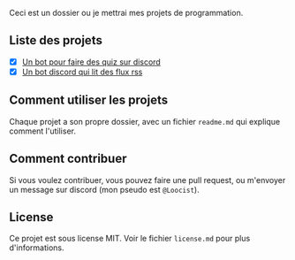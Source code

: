 Ceci est un dossier ou je mettrai mes projets de programmation.

## Liste des projets
- [x] [Un bot pour faire des quiz sur discord](quiz_bot)
- [x] [Un bot discord qui lit des flux rss](rss_bot)

## Comment utiliser les projets
Chaque projet a son propre dossier, avec un fichier `readme.md` qui explique comment l'utiliser.

## Comment contribuer
Si vous voulez contribuer, vous pouvez faire une pull request, ou m'envoyer un message sur discord (mon pseudo est `@Loocist`).

## License
Ce projet est sous license MIT. Voir le fichier `license.md` pour plus d'informations.
```